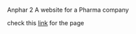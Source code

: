 Anphar 2
A website for a Pharma company

check this [link](https://jayanthreddy687.github.io/Anphar-2/) for the page 
